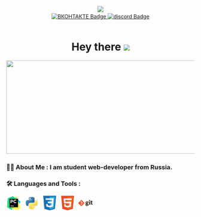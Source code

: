 <div id="header" align="center">
  <img src="https://i.giphy.com/media/5fs0CtB8qterbNgsrq/giphy.webp" width="200"/>
</div>
<div id="badges" align="center">
  <a href="https://vk.com/slaizer">
    <img src="https://img.shields.io/badge/%D0%92%D0%9A%D0%9E%D0%9D%D0%A2%D0%90%D0%9A%D0%A2%D0%95-blue?style=for-the-badge&logo=VK&logoColor=white" alt="ВКОНТАКТЕ Badge"/>
  </a>
  <a href="https://discordapp.com/users/376805906790481922/">
    <img src="https://img.shields.io/badge/DISCORD-7289da?style=for-the-badge&logo=discord&logoColor=white" alt="discord Badge"/>
  </a>  
</div>
<div id="view_counter" align="center">
  <img src="https://komarev.com/ghpvc/?username=AveSlaizer&style=flat-square&color=blue" alt="" align="center"/>
</div>
<h1 align="center">
  Hey there
  <img src="https://media.giphy.com/media/hvRJCLFzcasrR4ia7z/giphy.gif" width="30px"/>
</h1>
<div align="center">
  <img src="https://media0.giphy.com/media/v1.Y2lkPTc5MGI3NjExMTgyYzA1ZWIyNGZmYzgxNmE3ZThiOTVhNjNkN2Q3N2E1NTMxNDkxOSZjdD1n/3ohze44HAxBtDMKfXa/giphy.gif" width="600" height="250"/>
</div>

### :man_technologist: About Me : I am student web-developer from Russia.

### :hammer_and_wrench: Languages and Tools :
<div>
  <img src="https://github.com/devicons/devicon/blob/master/icons/pycharm/pycharm-original.svg" title="PyCharm" alt="PyCharm" width="40" height="40"/>&nbsp;
  <img src="https://github.com/devicons/devicon/blob/master/icons/python/python-original.svg" title="Python" alt="Python" width="40" height="40"/>&nbsp;
  <img src="https://github.com/devicons/devicon/blob/master/icons/css3/css3-original.svg" title="CSS3" alt="CSS3" width="40" height="40"/>&nbsp;
  <img src="https://github.com/devicons/devicon/blob/master/icons/html5/html5-original.svg" title="HTML5" alt="HTML5" width="40" height="40"/>&nbsp;
  <img src="https://github.com/devicons/devicon/blob/master/icons/git/git-original-wordmark.svg" title="Git" **alt="Git" width="40" height="40"/>  
</div>
